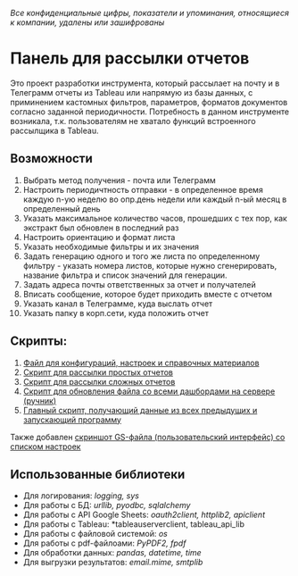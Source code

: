 *Все конфиденциальные цифры, показатели и упоминания, относящиеся к компании, удалены или зашифрованы*


# Панель для рассылки отчетов

Это проект разработки инструмента, который рассылает на почту и в Телеграмм отчеты из Tableau или напрямую из базы данных, с приминением кастомных фильтров,
параметров, форматов документов согласно заданной периодичности. Потребность в данном инструменте возникала, т.к. пользователям не хватало 
функций встроенного рассылщика в Tableau.

## Возможности
1. Выбрать метод получения - почта или Телеграмм
2. Настроить периодичтность отправки - в определенное время каждую n-ую неделю во опр.день недели или каждый n-ый месяц в определенный день
3. Указать максимальное количество часов, прошедших с тех пор, как экстракт был обновлен в последний раз
4. Настроить ориентацию и формат листа
5. Указать необходимые фильтры и их значения
6. Задать генерацию одного и того же листа по определенному фильтру - указать номера листов, которые нужно сгенерировать, название фильтра и список значений для генерации.
7. Задать адреса почты ответственных за отчет и получателей
8. Вписать сообщение, которое будет приходить вместе с отчетом
9. Указать канал в Телеграмме, куда выслать отчет
10. Указать папку в корп.сети, куда положить отчет

## Скрипты:
1. [Файл для конфигураций, настроек и справочных материалов](https://github.com/izakson/python_projects/blob/main/report_sender/config%20(1).py)
2. [Скрипт для рассылки простых отчетов](https://github.com/izakson/python_projects/blob/main/report_sender/simple_sender.py)
3. [Скрипт для рассылки сложных отчетов](https://github.com/izakson/python_projects/blob/main/report_sender/special_sender.py)
4. [Скрипт для обновления файла со всеми дашбордами на сервере (ручник)](https://github.com/izakson/python_projects/blob/main/report_sender/view_updater.py)
5. [Главный скрипт, получающий данные из всех предыдущих и запускающий программу](https://github.com/izakson/python_projects/blob/main/report_sender/main.py)

Также добавлен [скриншот GS-файла (пользовательский интерфейс) со списком настроек](https://github.com/izakson/python_projects/tree/main/report_sender/%D0%9F%D0%BE%D0%BB%D1%8C%D0%B7%D0%BE%D0%B2%D0%B0%D1%82%D0%B5%D0%BB%D1%8C%D1%81%D0%BA%D0%B8%D0%B8%CC%86%20%D0%B8%D0%BD%D1%82%D0%B5%D1%80%D1%84%D0%B5%D0%B8%CC%86%D1%81)

## Использованные библиотеки

- Для логирования: *logging, sys*
- Для работы с БД: *urllib, pyodbc, sqlalchemy*  
- Для работы с API Google Sheets: *oauth2client, httplib2, apiclient*
- Для работы с Tableau: *tableauserverclient, tableau_api_lib
- Для работы с файловой системой: *os*
- Для работы с pdf-файлоами: *PyPDF2, fpdf*
- Для обработки данных: *pandas, datetime, time*
- Для выгрузки результатов: *email.mime, smtplib* 

